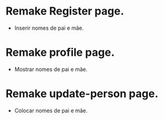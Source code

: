 <!-- @format -->

# Remake Register page.

- Inserir nomes de pai e mãe.

# Remake profile page.

- Mostrar nomes de pai e mãe.

# Remake update-person page.

- Colocar nomes de pai e mãe.
